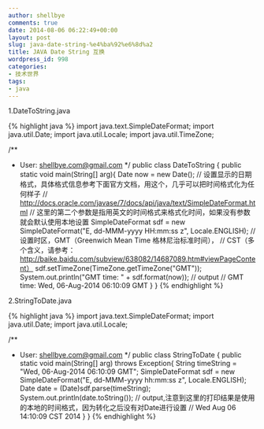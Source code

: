 ```yaml
---
author: shellbye
comments: true
date: 2014-08-06 06:22:49+00:00
layout: post
slug: java-date-string-%e4%ba%92%e6%8d%a2
title: JAVA Date String 互换
wordpress_id: 998
categories:
- 技术世界
tags:
- java
---
```


1.DateToString.java


{% highlight java %}
import java.text.SimpleDateFormat;
import java.util.Date;
import java.util.Locale;
import java.util.TimeZone;

/**
 * User: shellbye.com@gmail.com
 */
public class DateToString {
    public static void main(String[] arg){
        Date now = new Date();
        // 设置显示的日期格式，具体格式信息参考下面官方文档，用这个，几乎可以把时间格式化为任何样子
        // http://docs.oracle.com/javase/7/docs/api/java/text/SimpleDateFormat.html
        // 这里的第二个参数是指用英文的时间格式来格式化时间，如果没有参数就会默认使用本地设置
        SimpleDateFormat sdf = new SimpleDateFormat("E, dd-MMM-yyyy HH:mm:ss z", Locale.ENGLISH);
        // 设置时区，GMT（Greenwich Mean Time 格林尼治标准时间），
        // CST（多个含义，请参考：http://baike.baidu.com/subview/638082/14687089.htm#viewPageContent）
        sdf.setTimeZone(TimeZone.getTimeZone("GMT"));
        System.out.println("GMT time: " + sdf.format(now));
        // output
        // GMT time: Wed, 06-Aug-2014 06:10:09 GMT
    }
}
{% endhighlight %}


2.StringToDate.java

{% highlight java %}
import java.text.SimpleDateFormat;
import java.util.Date;
import java.util.Locale;

/**
 * User: shellbye.com@gmail.com
 */
public class StringToDate {
    public static void main(String[] arg) throws Exception{
        String timeString = "Wed, 06-Aug-2014 06:10:09 GMT";
        SimpleDateFormat sdf = new SimpleDateFormat("E, dd-MMM-yyyy hh:mm:ss z", Locale.ENGLISH);
        Date date = (Date)sdf.parse(timeString);
        System.out.println(date.toString());
        // output,注意到这里的打印结果是使用的本地的时间格式，因为转化之后没有对Date进行设置
        // Wed Aug 06 14:10:09 CST 2014
    }
}
{% endhighlight %}

